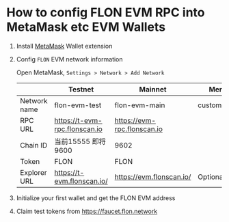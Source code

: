 # How to config FLON EVM RPC into MetaMask etc EVM Wallets

1. Install [MetaMask](https://metamask.io) Wallet extension
2. Config `FLON` EVM network information

   Open MetaMask, `Settings > Network > Add Network`

   |           | Testnet                        | Mainnet                        | Memo   |
   | --------- | ----------------------------- | --------------------------- | ------ |
   | Network name  | flon-evm-test                 | flon-evm-main               | customizable |
   | RPC URL | https://t-evm-rpc.flonscan.io | https://evm-rpc.flonscan.io |        |
   | Chain ID     | 当前15555 即将9600            | 9602                        |        |
   | Token | FLON                          | FLON                        |        |
   | Explorer URL | https://t-evm.flonscan.io/    | https://evm.flonscan.io/    | Optional   |

3. Initialize your first wallet and get the FLON EVM address

4. Claim test tokens from https://faucet.flon.network
